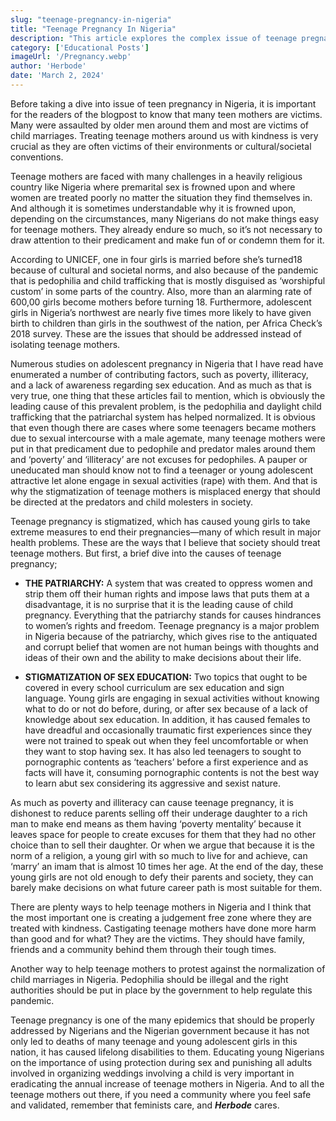 ```yaml
---
slug: "teenage-pregnancy-in-nigeria"
title: "Teenage Pregnancy In Nigeria"
description: "This article explores the complex issue of teenage pregnancy in Nigeria. It highlights the roles of patriarchy, child marriage, and lack of sex education. It calls for urgent action against pedophilia and child trafficking."
category: ['Educational Posts']
imageUrl: '/Pregnancy.webp'
author: 'Herbode'
date: 'March 2, 2024'
---
```


Before taking a dive into issue of teen pregnancy in Nigeria, it is important for the readers of the blogpost to know that many teen mothers are victims. Many were assaulted by older men around them and most are victims of child marriages. Treating teenage mothers around us with kindness is very crucial as they are often victims of their environments or cultural/societal conventions. 

Teenage mothers are faced with many challenges in a heavily religious country like Nigeria where premarital sex is frowned upon and where women are treated poorly no matter the situation they find themselves in. And although it is sometimes understandable why it is frowned upon, depending on the circumstances, many Nigerians do not make things easy for teenage mothers. They already endure so much, so it’s not necessary to draw attention to their predicament and make fun of or condemn them for it. 

According to UNICEF, one in four girls is married before she’s turned18 because of cultural and societal norms, and also because of the pandemic that is pedophilia and child trafficking that is mostly disguised as ‘worshipful custom’ in some parts of the country. Also, more than an alarming rate of 600,00 girls become mothers before turning 18. Furthermore, adolescent girls in Nigeria’s northwest are nearly five times more likely to have given birth to children than girls in the southwest of the nation, per Africa Check’s 2018 survey. These are the issues that should be addressed instead of isolating teenage mothers. 

Numerous studies on adolescent pregnancy in Nigeria that I have read have enumerated a number of contributing factors, such as poverty, illiteracy, and a lack of awareness regarding sex education. And as much as that is very true, one thing that these articles fail to mention, which is obviously the leading cause of this prevalent problem, is the pedophilia and daylight child trafficking that the patriarchal system has helped normalized. It is obvious that even though there are cases where some teenagers became mothers due to sexual intercourse with a male agemate, many teenage mothers were put in that predicament due to pedophile and predator males around them and ‘poverty’ and ‘illiteracy’ are not excuses for pedophiles. A pauper or uneducated man should know not to find a teenager or young adolescent attractive let alone engage in sexual activities (rape) with them. And that is why the stigmatization of teenage mothers is misplaced energy that should be directed at the predators and child molesters in society. 

Teenage pregnancy is stigmatized, which has caused young girls to take extreme measures to end their pregnancies—many of which result in major health problems. These are the ways that I believe that society should treat teenage mothers. But first, a brief dive into the causes of teenage pregnancy;

- **THE PATRIARCHY:** A system that was created to oppress women and strip them off their human rights and impose laws that puts them at a disadvantage, it is no surprise that it is the leading cause of child pregnancy. Everything that the patriarchy stands for causes hindrances to women’s rights and freedom. Teenage pregnancy is a major problem in Nigeria because of the patriarchy, which gives rise to the antiquated and corrupt belief that women are not human beings with thoughts and ideas of their own and the ability to make decisions about their life.

- **STIGMATIZATION OF SEX EDUCATION:** Two topics that ought to be covered in every school curriculum are sex education and sign language. Young girls are engaging in sexual activities without knowing what to do or not do before, during, or after sex because of a lack of knowledge about sex education. In addition, it has caused females to have dreadful and occasionally traumatic first experiences since they were not trained to speak out when they feel uncomfortable or when they want to stop having sex. It has also led teenagers to sought to pornographic contents as ‘teachers’ before a first experience and as facts will have it, consuming pornographic contents is not the best way to learn abut sex considering its aggressive and sexist nature. 

As much as poverty and illiteracy can cause teenage pregnancy, it is dishonest to reduce parents selling off their underage daughter to a rich man to make end means as them having ‘poverty mentality’ because it leaves space for people to create excuses for them that they had no other choice than to sell their daughter. Or when we argue that because it is the norm of a religion, a young girl with so much to live for and achieve, can ‘marry’ an imam that is almost 10 times her age. At the end of the day, these young girls are not old enough to defy their parents and society, they can barely make decisions on what future career path is most suitable for them. 

There are plenty ways to help teenage mothers in Nigeria and I think that the most important one is creating a judgement free zone where they are treated with kindness. Castigating teenage mothers have done more harm than good and for what? They are the victims. They should have family, friends and a community behind them through their tough times. 

Another way to help teenage mothers to protest against the normalization of child marriages in Nigeria. Pedophilia should be illegal and the right authorities should be put in place by the government to help regulate this pandemic. 

Teenage pregnancy is one of the many epidemics that should be properly addressed by Nigerians and the Nigerian government because it has not only led to deaths of many teenage and young adolescent girls in this nation, it has caused lifelong disabilities to them. Educating young Nigerians on the importance of using protection during sex and punishing all adults involved in organizing weddings involving a child is very important in eradicating the annual increase of teenage mothers in Nigeria. And to all the teenage mothers out there, if you need a community where you feel safe and validated, remember that feminists care, and ***Herbode*** cares.